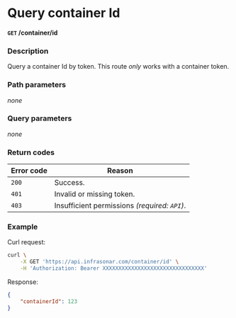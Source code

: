 # Query container Id
**`GET` /container/id**

### Description
Query a container Id by token. This route _only_ works with a container token.

### Path parameters
_none_

### Query parameters
_none_

### Return codes
Error code  | Reason
------------|--------
`200`       | Success.
`401`       | Invalid or missing token.
`403`       | Insufficient permissions _(required: `API`)_.

### Example
Curl request:
```bash
curl \
    -X GET 'https://api.infrasonar.com/container/id' \
    -H 'Authorization: Bearer XXXXXXXXXXXXXXXXXXXXXXXXXXXXXXXX'
```

Response:
```json
{
    "containerId": 123
}
```
